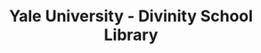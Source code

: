 ---
layout: repo
title: "Yale University - Divinity School Library"
id: 6565
permalink: repos/6565/
---